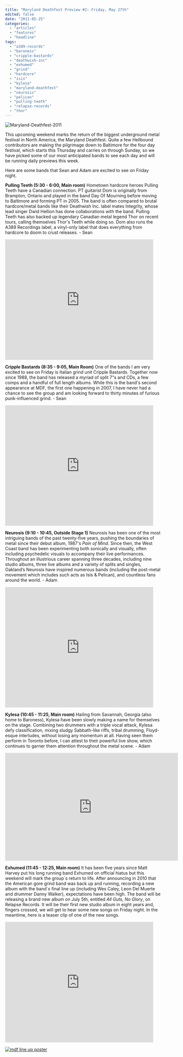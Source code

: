 ```yaml
---
title: "Maryland Deathfest Preview #2: Friday, May 27th"
edited: false
date: "2011-05-25"
categories:
  - "articles"
  - "features"
  - "headline"
tags:
  - "a389-records"
  - "baroness"
  - "cripple-bastards"
  - "deathwish-inc"
  - "exhumed"
  - "grind"
  - "hardcore"
  - "isis"
  - "kylesa"
  - "maryland-deathfest"
  - "neurosis"
  - "pelican"
  - "pulling-teeth"
  - "relapse-records"
  - "thor"
---
```


![](http://www.hellbound.ca/wp-content/uploads/2011/05/Maryland-Deathfest-2011.jpg "Maryland-Deathfest-2011")

This upcoming weekend marks the return of the biggest underground metal festival in North America, the Maryland Deathfest. Quite a few Hellbound contributors are making the pilgrimage down to Baltimore for the four day festival, which starts this Thursday and carries on through Sunday, so we have picked some of our most anticipated bands to see each day and will be running daily previews this week.

Here are some bands that Sean and Adam are excited to see on Friday night.

**Pulling Teeth (5:30 - 6:00, Main room)** Hometown hardcore heroes Pulling Teeth have a Canadian connection. PT guitarist Dom is originally from Brampton, Ontario and played in the band Day Of Mourning before moving to Baltimore and forming PT in 2005. The band is often compared to brutal hardcore/metal bands like their Deathwish Inc. label mates Integrity, whose lead singer Dwid Hellion has done collaborations with the band. Pulling Teeth has also backed up legendary Canadian metal legend Thor on recent tours, calling themselves Thor's Teeth while doing so. Dom also runs the A389 Recordings label, a vinyl-only label that does everything from hardcore to doom to crust releases. - Sean

<iframe width="480" height="390" src="http://www.youtube.com/embed/tQP2kug8gV0" frameborder="0" allowfullscreen></iframe>

**Cripple Bastards (8:35 - 9:05, Main Room)** One of the bands I am very excited to see on Friday is Italian grind unit Cripple Bastards. Together now since 1988, the band has released a myriad of split 7"s and CDs, a few comps and a handful of full length albums. While this is the band's second appearance at MDF, the first one happening in 2007, I have never had a chance to see the group and am looking forward to thirty minutes of furious punk-influenced grind. - Sean

<iframe width="480" height="390" src="http://www.youtube.com/embed/gps5jF5ho88" frameborder="0" allowfullscreen></iframe>

**Neurosis (9:10 - 10:45, Outside Stage 1)** Neurosis has been one of the most intriguing bands of the past twenty-five years, pushing the boundaries of metal since their debut album, 1987's _Pain of Mind_. Since then, the West Coast band has been experimenting both sonically and visually, often including psychedelic visuals to accompany their live performances. Throughout an illustrious career spanning three decades, including nine studio albums, three live albums and a variety of splits and singles, Oakland’s Neurosis have inspired numerous bands (including the post-metal movement which includes such acts as Isis & Pelican), and countless fans around the world. - Adam

<iframe width="480" height="390" src="http://www.youtube.com/embed/puG607ho7TY" frameborder="0" allowfullscreen></iframe>

**Kylesa (10:45 - 11:25, Main room)** Hailing from Savannah, Georgia (also home to Baroness), Kylesa have been slowly making a name for themselves on the stage. Combining two drummers with a triple vocal attack, Kylesa defy classification, mixing sludgy Sabbath-like riffs, tribal drumming, Floyd-esque interludes, without losing any momentum at all. Having seen them perform in Toronto before, I can attest to their powerful live show, which continues to garner them attention throughout the metal scene. - Adam

<iframe width="560" height="349" src="http://www.youtube.com/embed/fgdqizS5wCA" frameborder="0" allowfullscreen></iframe>

**Exhumed (11:45 - 12:25, Main room)** It has been five years since Matt Harvey put his long running band Exhumed on official hiatus but this weekend will mark the group\`s return to life. After announcing in 2010 that the American gore grind band was back up and running, recording a new album with the band\`s final line up (including Wes Caley, Leon Del Muerte and drummer Danny Walker), expectations have been high. The band will be releasing a brand new album on July 5th, entitled _All Guts, No Glory_, on Relapse Records. It will be their first new studio album in eight years and, fingers crossed, we will get to hear some new songs on Friday night. In the meantime, here is a teaser clip of one of the new songs.

<iframe width="480" height="390" src="http://www.youtube.com/embed/lEo-8407cPg" frameborder="0" allowfullscreen></iframe>

[![](http://www.hellbound.ca/wp-content/uploads/2011/05/mdf-line-up-poster.jpg "mdf line up poster")](http://www.hellbound.ca/wp-content/uploads/2011/05/mdf-line-up-poster.jpg)
